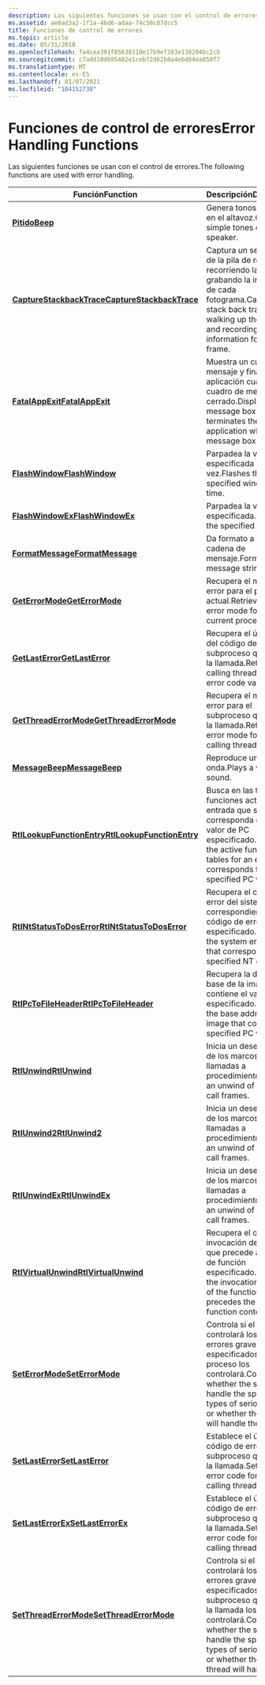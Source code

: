 ```yaml
---
description: Las siguientes funciones se usan con el control de errores.
ms.assetid: ae8ad3a2-1f1a-46d6-adaa-74c50c07dcc5
title: Funciones de control de errores
ms.topic: article
ms.date: 05/31/2018
ms.openlocfilehash: fa4cea391f05638310e17b9ef283e138204bc2cb
ms.sourcegitcommit: c7add10d695482e1ceb72d62b8a4ebd84ea050f7
ms.translationtype: MT
ms.contentlocale: es-ES
ms.lasthandoff: 01/07/2021
ms.locfileid: "104152738"
---
```

# <a name="error-handling-functions"></a><span data-ttu-id="72b7b-103">Funciones de control de errores</span><span class="sxs-lookup"><span data-stu-id="72b7b-103">Error Handling Functions</span></span>

<span data-ttu-id="72b7b-104">Las siguientes funciones se usan con el control de errores.</span><span class="sxs-lookup"><span data-stu-id="72b7b-104">The following functions are used with error handling.</span></span>



| <span data-ttu-id="72b7b-105">Función</span><span class="sxs-lookup"><span data-stu-id="72b7b-105">Function</span></span>                                                 | <span data-ttu-id="72b7b-106">Descripción</span><span class="sxs-lookup"><span data-stu-id="72b7b-106">Description</span></span>                                                                                                                   |
|----------------------------------------------------------|-------------------------------------------------------------------------------------------------------------------------------|
| [<span data-ttu-id="72b7b-107">**Pitido**</span><span class="sxs-lookup"><span data-stu-id="72b7b-107">**Beep**</span></span>](/windows/win32/api/utilapiset/nf-utilapiset-beep)                                     | <span data-ttu-id="72b7b-108">Genera tonos simples en el altavoz.</span><span class="sxs-lookup"><span data-stu-id="72b7b-108">Generates simple tones on the speaker.</span></span>                                                                                        |
| <span data-ttu-id="72b7b-109">[**CaptureStackbackTrace**](/previous-versions/windows/desktop/legacy/bb204633(v=vs.85))</span><span class="sxs-lookup"><span data-stu-id="72b7b-109">[**CaptureStackbackTrace**](/previous-versions/windows/desktop/legacy/bb204633(v=vs.85))</span></span>   | <span data-ttu-id="72b7b-110">Captura un seguimiento de la pila de retroceso recorriendo la pila y grabando la información de cada fotograma.</span><span class="sxs-lookup"><span data-stu-id="72b7b-110">Captures a stack back trace by walking up the stack and recording the information for each frame.</span></span>                             |
| [<span data-ttu-id="72b7b-111">**FatalAppExit**</span><span class="sxs-lookup"><span data-stu-id="72b7b-111">**FatalAppExit**</span></span>](/windows/win32/api/errhandlingapi/nf-errhandlingapi-fatalappexita)                     | <span data-ttu-id="72b7b-112">Muestra un cuadro de mensaje y finaliza la aplicación cuando el cuadro de mensaje está cerrado.</span><span class="sxs-lookup"><span data-stu-id="72b7b-112">Displays a message box and terminates the application when the message box is closed.</span></span>                                         |
| [<span data-ttu-id="72b7b-113">**FlashWindow**</span><span class="sxs-lookup"><span data-stu-id="72b7b-113">**FlashWindow**</span></span>](/windows/desktop/api/Winuser/nf-winuser-flashwindow)                       | <span data-ttu-id="72b7b-114">Parpadea la ventana especificada una vez.</span><span class="sxs-lookup"><span data-stu-id="72b7b-114">Flashes the specified window one time.</span></span>                                                                                        |
| [<span data-ttu-id="72b7b-115">**FlashWindowEx**</span><span class="sxs-lookup"><span data-stu-id="72b7b-115">**FlashWindowEx**</span></span>](/windows/desktop/api/Winuser/nf-winuser-flashwindowex)                   | <span data-ttu-id="72b7b-116">Parpadea la ventana especificada.</span><span class="sxs-lookup"><span data-stu-id="72b7b-116">Flashes the specified window.</span></span>                                                                                                 |
| [<span data-ttu-id="72b7b-117">**FormatMessage**</span><span class="sxs-lookup"><span data-stu-id="72b7b-117">**FormatMessage**</span></span>](/windows/desktop/api/WinBase/nf-winbase-formatmessage)                   | <span data-ttu-id="72b7b-118">Da formato a una cadena de mensaje.</span><span class="sxs-lookup"><span data-stu-id="72b7b-118">Formats a message string.</span></span>                                                                                                     |
| [<span data-ttu-id="72b7b-119">**GetErrorMode**</span><span class="sxs-lookup"><span data-stu-id="72b7b-119">**GetErrorMode**</span></span>](/windows/win32/api/errhandlingapi/nf-errhandlingapi-geterrormode)                     | <span data-ttu-id="72b7b-120">Recupera el modo de error para el proceso actual.</span><span class="sxs-lookup"><span data-stu-id="72b7b-120">Retrieves the error mode for the current process.</span></span>                                                                             |
| [<span data-ttu-id="72b7b-121">**GetLastError**</span><span class="sxs-lookup"><span data-stu-id="72b7b-121">**GetLastError**</span></span>](/windows/win32/api/errhandlingapi/nf-errhandlingapi-getlasterror)                     | <span data-ttu-id="72b7b-122">Recupera el último valor del código de error del subproceso que realiza la llamada.</span><span class="sxs-lookup"><span data-stu-id="72b7b-122">Retrieves the calling thread's last-error code value.</span></span>                                                                         |
| [<span data-ttu-id="72b7b-123">**GetThreadErrorMode**</span><span class="sxs-lookup"><span data-stu-id="72b7b-123">**GetThreadErrorMode**</span></span>](/windows/win32/api/errhandlingapi/nf-errhandlingapi-getthreaderrormode)         | <span data-ttu-id="72b7b-124">Recupera el modo de error para el subproceso que realiza la llamada.</span><span class="sxs-lookup"><span data-stu-id="72b7b-124">Retrieves the error mode for the calling thread.</span></span>                                                                              |
| [<span data-ttu-id="72b7b-125">**MessageBeep**</span><span class="sxs-lookup"><span data-stu-id="72b7b-125">**MessageBeep**</span></span>](/windows/desktop/api/WinUser/nf-winuser-messagebeep)                       | <span data-ttu-id="72b7b-126">Reproduce un sonido de onda.</span><span class="sxs-lookup"><span data-stu-id="72b7b-126">Plays a waveform sound.</span></span>                                                                                                       |
| [<span data-ttu-id="72b7b-127">**RtlLookupFunctionEntry**</span><span class="sxs-lookup"><span data-stu-id="72b7b-127">**RtlLookupFunctionEntry**</span></span>](/windows/desktop/api/WinNT/nf-winnt-rtllookupfunctionentry) | <span data-ttu-id="72b7b-128">Busca en las tablas de funciones activas una entrada que se corresponda con el valor de PC especificado.</span><span class="sxs-lookup"><span data-stu-id="72b7b-128">Searches the active function tables for an entry that corresponds to the specified PC value.</span></span>                                  |
| [<span data-ttu-id="72b7b-129">**RtlNtStatusToDosError**</span><span class="sxs-lookup"><span data-stu-id="72b7b-129">**RtlNtStatusToDosError**</span></span>](/windows/desktop/api/Winternl/nf-winternl-rtlntstatustodoserror)   | <span data-ttu-id="72b7b-130">Recupera el código de error del sistema correspondiente al código de error de NT especificado.</span><span class="sxs-lookup"><span data-stu-id="72b7b-130">Retrieves the system error code that corresponds to the specified NT error code.</span></span>                                              |
| [<span data-ttu-id="72b7b-131">**RtlPcToFileHeader**</span><span class="sxs-lookup"><span data-stu-id="72b7b-131">**RtlPcToFileHeader**</span></span>](/windows/desktop/api/WinNT/nf-winnt-rtlpctofileheader)           | <span data-ttu-id="72b7b-132">Recupera la dirección base de la imagen que contiene el valor de PC especificado.</span><span class="sxs-lookup"><span data-stu-id="72b7b-132">Retrieves the base address of the image that contains the specified PC value.</span></span>                                                 |
| [<span data-ttu-id="72b7b-133">**RtlUnwind**</span><span class="sxs-lookup"><span data-stu-id="72b7b-133">**RtlUnwind**</span></span>](/windows/desktop/api/WinNT/nf-winnt-rtlunwind)                           | <span data-ttu-id="72b7b-134">Inicia un desenredado de los marcos de llamadas a procedimientos.</span><span class="sxs-lookup"><span data-stu-id="72b7b-134">Initiates an unwind of procedure call frames.</span></span>                                                                                 |
| [<span data-ttu-id="72b7b-135">**RtlUnwind2**</span><span class="sxs-lookup"><span data-stu-id="72b7b-135">**RtlUnwind2**</span></span>](/windows/desktop/api/WinNT/nf-winnt-rtlunwind2)                         | <span data-ttu-id="72b7b-136">Inicia un desenredado de los marcos de llamadas a procedimientos.</span><span class="sxs-lookup"><span data-stu-id="72b7b-136">Initiates an unwind of procedure call frames.</span></span>                                                                                 |
| [<span data-ttu-id="72b7b-137">**RtlUnwindEx**</span><span class="sxs-lookup"><span data-stu-id="72b7b-137">**RtlUnwindEx**</span></span>](/windows/desktop/api/WinNT/nf-winnt-rtlunwindex)                       | <span data-ttu-id="72b7b-138">Inicia un desenredado de los marcos de llamadas a procedimientos.</span><span class="sxs-lookup"><span data-stu-id="72b7b-138">Initiates an unwind of procedure call frames.</span></span>                                                                                 |
| [<span data-ttu-id="72b7b-139">**RtlVirtualUnwind**</span><span class="sxs-lookup"><span data-stu-id="72b7b-139">**RtlVirtualUnwind**</span></span>](/windows/desktop/api/WinNT/nf-winnt-rtlvirtualunwind)             | <span data-ttu-id="72b7b-140">Recupera el contexto de invocación de la función que precede al contexto de función especificado.</span><span class="sxs-lookup"><span data-stu-id="72b7b-140">Retrieves the invocation context of the function that precedes the specified function context.</span></span>                                |
| [<span data-ttu-id="72b7b-141">**SetErrorMode**</span><span class="sxs-lookup"><span data-stu-id="72b7b-141">**SetErrorMode**</span></span>](/windows/win32/api/errhandlingapi/nf-errhandlingapi-seterrormode)                     | <span data-ttu-id="72b7b-142">Controla si el sistema controlará los tipos de errores graves especificados, o si el proceso los controlará.</span><span class="sxs-lookup"><span data-stu-id="72b7b-142">Controls whether the system will handle the specified types of serious errors, or whether the process will handle them.</span></span>       |
| [<span data-ttu-id="72b7b-143">**SetLastError**</span><span class="sxs-lookup"><span data-stu-id="72b7b-143">**SetLastError**</span></span>](/windows/win32/api/errhandlingapi/nf-errhandlingapi-setlasterror)                     | <span data-ttu-id="72b7b-144">Establece el último código de error para el subproceso que realiza la llamada.</span><span class="sxs-lookup"><span data-stu-id="72b7b-144">Sets the last-error code for the calling thread.</span></span>                                                                              |
| [<span data-ttu-id="72b7b-145">**SetLastErrorEx**</span><span class="sxs-lookup"><span data-stu-id="72b7b-145">**SetLastErrorEx**</span></span>](/windows/desktop/api/Winuser/nf-winuser-setlasterrorex)                 | <span data-ttu-id="72b7b-146">Establece el último código de error para el subproceso que realiza la llamada.</span><span class="sxs-lookup"><span data-stu-id="72b7b-146">Sets the last-error code for the calling thread.</span></span>                                                                              |
| [<span data-ttu-id="72b7b-147">**SetThreadErrorMode**</span><span class="sxs-lookup"><span data-stu-id="72b7b-147">**SetThreadErrorMode**</span></span>](/windows/win32/api/errhandlingapi/nf-errhandlingapi-setthreaderrormode)         | <span data-ttu-id="72b7b-148">Controla si el sistema controlará los tipos de errores graves especificados o si el subproceso que realiza la llamada los controlará.</span><span class="sxs-lookup"><span data-stu-id="72b7b-148">Controls whether the system will handle the specified types of serious errors or whether the calling thread will handle them.</span></span> |



 

 

 
